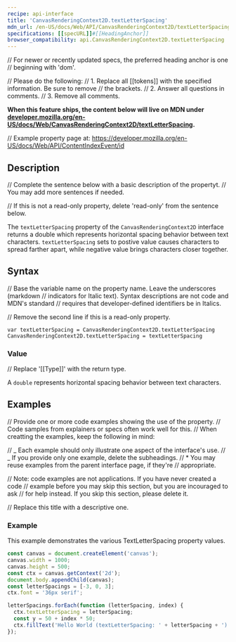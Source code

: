 ```yaml
---
recipe: api-interface
title: 'CanvasRenderingContext2D.textLetterSpacing'
mdn_url: /en-US/docs/Web/API/CanvasRenderingContext2D/textLetterSpacing
specifications: [[specURL]]#[[HeadingAnchor]]
browser_compatibility: api.CanvasRenderingContext2D.textLetterSpacing
---
```


// For newer or recently updated specs, the preferred heading anchor is one
// beginning with 'dom'.

// Please do the following:
// 1. Replace all [[tokens]] with the specified information. Be sure to remove
// the brackets.
// 2. Answer all questions in comments.
// 3. Remove all comments.

**When this feature ships, the content below will live on MDN under
[developer.mozilla.org/en-US/docs/Web/CanvasRenderingContext2D/textLetterSpacing](https://developer.mozilla.org/en-US/docs/Web/CanvasRenderingContext2D/textLetterSpacing).**

// Example property page at: https://developer.mozilla.org/en-US/docs/Web/API/ContentIndexEvent/id

## Description

// Complete the sentence below with a basic description of the propertyt.
// You may add more sentences if needed.

// If this is not a read-only property, delete 'read-only' from the sentence below.

The `textLetterSpacing` property of the `CanvasRenderingContext2D` interface
returns a double which represents horizontal spacing behavior between text
characters. `textLetterSpacing` sets to postive value causes characters to
spread farther apart, while negative value brings characters closer together.

## Syntax

// Base the variable name on the property name. Leave the underscores (markdown
// indicators for Italic text). Syntax descriptions are not code and MDN's standard
// requires that developer-defined identifiers be in Italics.

// Remove the second line if this is a read-only property.

`var textLetterSpacing = CanvasRenderingContext2D.textLetterSpacing`
`CanvasRenderingContext2D.textLetterSpacing = textLetterSpacing`

### Value

// Replace '[[Type]]' with the return type.

A `double` represents horizontal spacing behavior between text characters.

## Examples

// Provide one or more code examples showing the use of the property.
// Code samples from explainers or specs often work well for this.
// When creatting the examples, keep the following in mind:

// _ Each example should only illustrate one aspect of the interface's use.
// _ If you provide only one example, delete the subheadings.
// \* You may reuse examples from the parent interface page, if they're
// appropriate.

// Note: code examples are not applications. If you have never created a code
// example before you may skip this section, but you are incouraged to ask
// for help instead. If you skip this section, please delete it.

// Replace this title with a descriptive one.

### Example

This example demonstrates the various TextLetterSpacing property values.

```js
const canvas = document.createElement('canvas');
canvas.width = 1000;
canvas.height = 500;
const ctx = canvas.getContext('2d');
document.body.appendChild(canvas);
const letterSpacings = [-3, 0, 3];
ctx.font = '36px serif';

letterSpacings.forEach(function (letterSpacing, index) {
  ctx.textLetterSpacing = letterSpacing;
  const y = 50 + index * 50;
  ctx.fillText('Hello World (textLetterSpacing: ' + letterSpacing + ')', 20, y);
});
```


